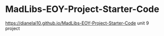 # MadLibs-EOY-Project-Starter-Code
https://dianelai10.github.io/MadLibs-EOY-Project-Starter-Code
unit 9 project
